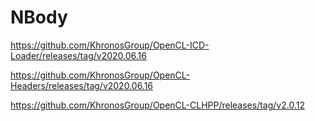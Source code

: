 # NBody

https://github.com/KhronosGroup/OpenCL-ICD-Loader/releases/tag/v2020.06.16

https://github.com/KhronosGroup/OpenCL-Headers/releases/tag/v2020.06.16

https://github.com/KhronosGroup/OpenCL-CLHPP/releases/tag/v2.0.12
